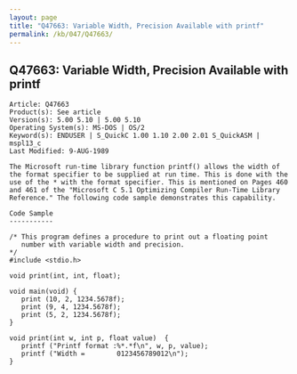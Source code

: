 ```yaml
---
layout: page
title: "Q47663: Variable Width, Precision Available with printf"
permalink: /kb/047/Q47663/
---
```


## Q47663: Variable Width, Precision Available with printf

	Article: Q47663
	Product(s): See article
	Version(s): 5.00 5.10 | 5.00 5.10
	Operating System(s): MS-DOS | OS/2
	Keyword(s): ENDUSER | S_QuickC 1.00 1.10 2.00 2.01 S_QuickASM | mspl13_c
	Last Modified: 9-AUG-1989
	
	The Microsoft run-time library function printf() allows the width of
	the format specifier to be supplied at run time. This is done with the
	use of the * with the format specifier. This is mentioned on Pages 460
	and 461 of the "Microsoft C 5.1 Optimizing Compiler Run-Time Library
	Reference." The following code sample demonstrates this capability.
	
	Code Sample
	-----------
	
	/* This program defines a procedure to print out a floating point
	   number with variable width and precision.
	*/
	#include <stdio.h>
	
	void print(int, int, float);
	
	void main(void) {
	   print (10, 2, 1234.5678f);
	   print (9, 4, 1234.5678f);
	   print (5, 2, 1234.5678f);
	}
	
	void print(int w, int p, float value)  {
	   printf ("Printf format :%*.*f\n", w, p, value);
	   printf ("Width =        0123456789012\n");
	}
